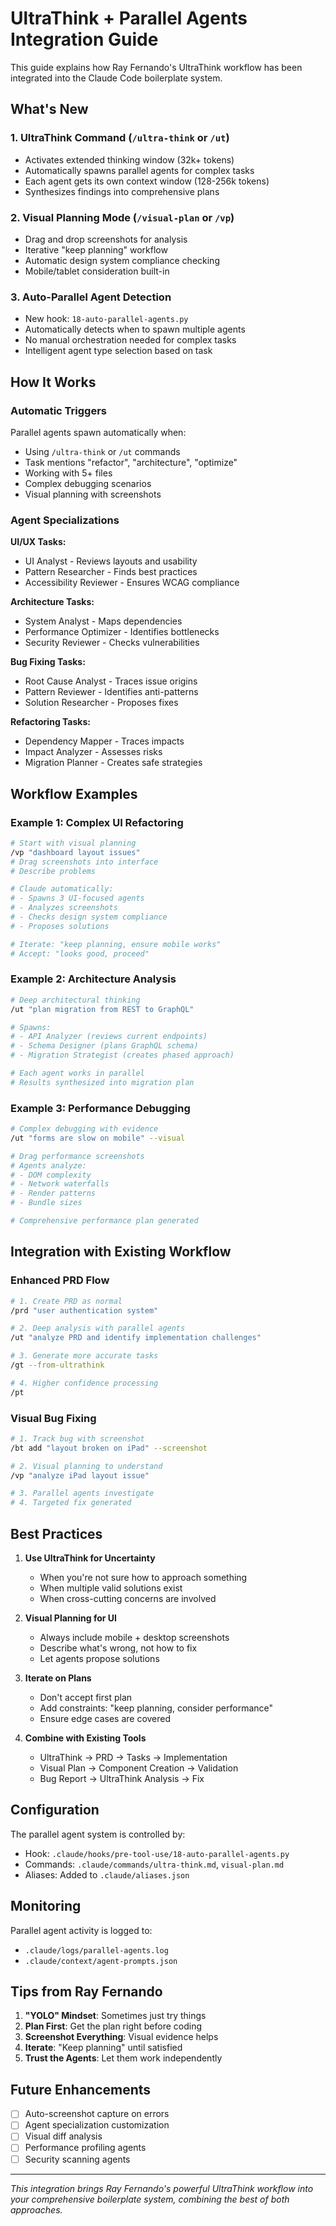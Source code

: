 # UltraThink + Parallel Agents Integration Guide

This guide explains how Ray Fernando's UltraThink workflow has been integrated into the Claude Code boilerplate system.

## What's New

### 1. UltraThink Command (`/ultra-think` or `/ut`)
- Activates extended thinking window (32k+ tokens)
- Automatically spawns parallel agents for complex tasks
- Each agent gets its own context window (128-256k tokens)
- Synthesizes findings into comprehensive plans

### 2. Visual Planning Mode (`/visual-plan` or `/vp`)
- Drag and drop screenshots for analysis
- Iterative "keep planning" workflow
- Automatic design system compliance checking
- Mobile/tablet consideration built-in

### 3. Auto-Parallel Agent Detection
- New hook: `18-auto-parallel-agents.py`
- Automatically detects when to spawn multiple agents
- No manual orchestration needed for complex tasks
- Intelligent agent type selection based on task

## How It Works

### Automatic Triggers

Parallel agents spawn automatically when:
- Using `/ultra-think` or `/ut` commands
- Task mentions "refactor", "architecture", "optimize"
- Working with 5+ files
- Complex debugging scenarios
- Visual planning with screenshots

### Agent Specializations

**UI/UX Tasks:**
- UI Analyst - Reviews layouts and usability
- Pattern Researcher - Finds best practices
- Accessibility Reviewer - Ensures WCAG compliance

**Architecture Tasks:**
- System Analyst - Maps dependencies
- Performance Optimizer - Identifies bottlenecks
- Security Reviewer - Checks vulnerabilities

**Bug Fixing Tasks:**
- Root Cause Analyst - Traces issue origins
- Pattern Reviewer - Identifies anti-patterns
- Solution Researcher - Proposes fixes

**Refactoring Tasks:**
- Dependency Mapper - Traces impacts
- Impact Analyzer - Assesses risks
- Migration Planner - Creates safe strategies

## Workflow Examples

### Example 1: Complex UI Refactoring
```bash
# Start with visual planning
/vp "dashboard layout issues"
# Drag screenshots into interface
# Describe problems

# Claude automatically:
# - Spawns 3 UI-focused agents
# - Analyzes screenshots
# - Checks design system compliance
# - Proposes solutions

# Iterate: "keep planning, ensure mobile works"
# Accept: "looks good, proceed"
```

### Example 2: Architecture Analysis
```bash
# Deep architectural thinking
/ut "plan migration from REST to GraphQL"

# Spawns:
# - API Analyzer (reviews current endpoints)
# - Schema Designer (plans GraphQL schema)
# - Migration Strategist (creates phased approach)

# Each agent works in parallel
# Results synthesized into migration plan
```

### Example 3: Performance Debugging
```bash
# Complex debugging with evidence
/ut "forms are slow on mobile" --visual

# Drag performance screenshots
# Agents analyze:
# - DOM complexity
# - Network waterfalls  
# - Render patterns
# - Bundle sizes

# Comprehensive performance plan generated
```

## Integration with Existing Workflow

### Enhanced PRD Flow
```bash
# 1. Create PRD as normal
/prd "user authentication system"

# 2. Deep analysis with parallel agents
/ut "analyze PRD and identify implementation challenges"

# 3. Generate more accurate tasks
/gt --from-ultrathink

# 4. Higher confidence processing
/pt
```

### Visual Bug Fixing
```bash
# 1. Track bug with screenshot
/bt add "layout broken on iPad" --screenshot

# 2. Visual planning to understand
/vp "analyze iPad layout issue"

# 3. Parallel agents investigate
# 4. Targeted fix generated
```

## Best Practices

1. **Use UltraThink for Uncertainty**
   - When you're not sure how to approach something
   - When multiple valid solutions exist
   - When cross-cutting concerns are involved

2. **Visual Planning for UI**
   - Always include mobile + desktop screenshots
   - Describe what's wrong, not how to fix
   - Let agents propose solutions

3. **Iterate on Plans**
   - Don't accept first plan
   - Add constraints: "keep planning, consider performance"
   - Ensure edge cases are covered

4. **Combine with Existing Tools**
   - UltraThink → PRD → Tasks → Implementation
   - Visual Plan → Component Creation → Validation
   - Bug Report → UltraThink Analysis → Fix

## Configuration

The parallel agent system is controlled by:
- Hook: `.claude/hooks/pre-tool-use/18-auto-parallel-agents.py`
- Commands: `.claude/commands/ultra-think.md`, `visual-plan.md`
- Aliases: Added to `.claude/aliases.json`

## Monitoring

Parallel agent activity is logged to:
- `.claude/logs/parallel-agents.log`
- `.claude/context/agent-prompts.json`

## Tips from Ray Fernando

1. **"YOLO" Mindset**: Sometimes just try things
2. **Plan First**: Get the plan right before coding
3. **Screenshot Everything**: Visual evidence helps
4. **Iterate**: "Keep planning" until satisfied
5. **Trust the Agents**: Let them work independently

## Future Enhancements

- [ ] Auto-screenshot capture on errors
- [ ] Agent specialization customization
- [ ] Visual diff analysis
- [ ] Performance profiling agents
- [ ] Security scanning agents

---

*This integration brings Ray Fernando's powerful UltraThink workflow into your comprehensive boilerplate system, combining the best of both approaches.*
